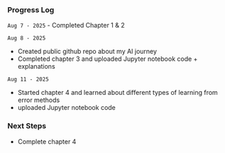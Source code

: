 ### Progress Log
```Aug 7 - 2025``` - Completed Chapter 1 & 2

```Aug 8 - 2025``` 
  - Created public github repo about my AI journey
  - Completed chapter 3 and uploaded Jupyter notebook code + explanations

```Aug 11 - 2025``` 
  - Started chapter 4 and learned about different types of learning from error methods
  - uploaded Jupyter notebook code

### Next Steps
- Complete chapter 4
